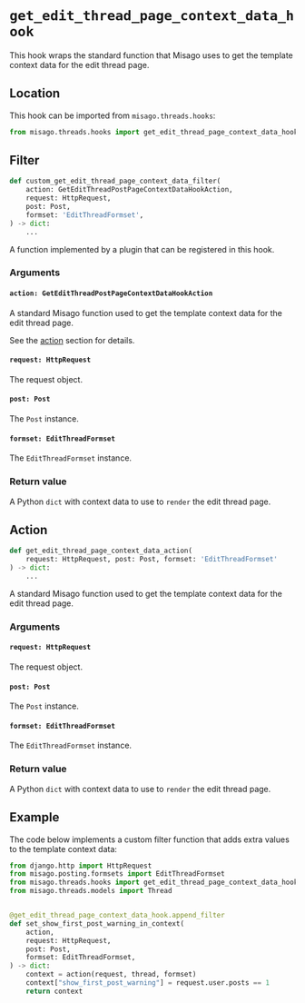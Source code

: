 # `get_edit_thread_page_context_data_hook`

This hook wraps the standard function that Misago uses to get the template context data for the edit thread page.


## Location

This hook can be imported from `misago.threads.hooks`:

```python
from misago.threads.hooks import get_edit_thread_page_context_data_hook
```


## Filter

```python
def custom_get_edit_thread_page_context_data_filter(
    action: GetEditThreadPostPageContextDataHookAction,
    request: HttpRequest,
    post: Post,
    formset: 'EditThreadFormset',
) -> dict:
    ...
```

A function implemented by a plugin that can be registered in this hook.


### Arguments

#### `action: GetEditThreadPostPageContextDataHookAction`

A standard Misago function used to get the template context data for the edit thread page.

See the [action](#action) section for details.


#### `request: HttpRequest`

The request object.


#### `post: Post`

The `Post` instance.


#### `formset: EditThreadFormset`

The `EditThreadFormset` instance.


### Return value

A Python `dict` with context data to use to `render` the edit thread page.


## Action

```python
def get_edit_thread_page_context_data_action(
    request: HttpRequest, post: Post, formset: 'EditThreadFormset'
) -> dict:
    ...
```

A standard Misago function used to get the template context data for the edit thread page.


### Arguments

#### `request: HttpRequest`

The request object.


#### `post: Post`

The `Post` instance.


#### `formset: EditThreadFormset`

The `EditThreadFormset` instance.


### Return value

A Python `dict` with context data to use to `render` the edit thread page.


## Example

The code below implements a custom filter function that adds extra values to the template context data:

```python
from django.http import HttpRequest
from misago.posting.formsets import EditThreadFormset
from misago.threads.hooks import get_edit_thread_page_context_data_hook
from misago.threads.models import Thread


@get_edit_thread_page_context_data_hook.append_filter
def set_show_first_post_warning_in_context(
    action,
    request: HttpRequest,
    post: Post,
    formset: EditThreadFormset,
) -> dict:
    context = action(request, thread, formset)
    context["show_first_post_warning"] = request.user.posts == 1
    return context
```